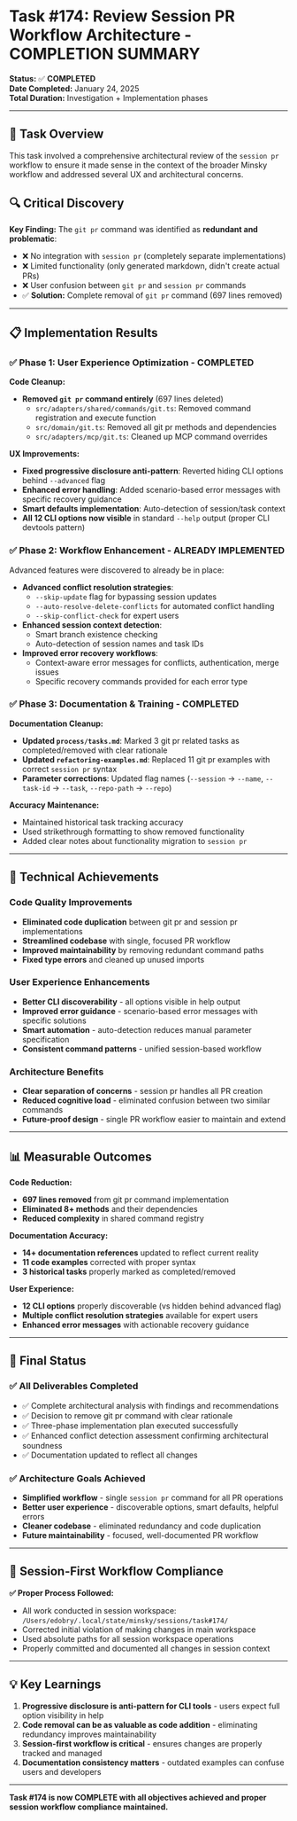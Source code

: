 # Task #174: Review Session PR Workflow Architecture - COMPLETION SUMMARY

**Status:** ✅ **COMPLETED**  
**Date Completed:** January 24, 2025  
**Total Duration:** Investigation + Implementation phases  

---

## 🎯 **Task Overview**

This task involved a comprehensive architectural review of the `session pr` workflow to ensure it made sense in the context of the broader Minsky workflow and addressed several UX and architectural concerns.

## 🔍 **Critical Discovery**

**Key Finding:** The `git pr` command was identified as **redundant and problematic**:
- ❌ No integration with `session pr` (completely separate implementations)
- ❌ Limited functionality (only generated markdown, didn't create actual PRs)
- ❌ User confusion between `git pr` and `session pr` commands
- ✅ **Solution:** Complete removal of `git pr` command (697 lines removed)

---

## 📋 **Implementation Results**

### ✅ **Phase 1: User Experience Optimization - COMPLETED**

**Code Cleanup:**
- **Removed `git pr` command entirely** (697 lines deleted)
  - `src/adapters/shared/commands/git.ts`: Removed command registration and execute function
  - `src/domain/git.ts`: Removed all git pr methods and dependencies 
  - `src/adapters/mcp/git.ts`: Cleaned up MCP command overrides

**UX Improvements:**
- **Fixed progressive disclosure anti-pattern**: Reverted hiding CLI options behind `--advanced` flag
- **Enhanced error handling**: Added scenario-based error messages with specific recovery guidance
- **Smart defaults implementation**: Auto-detection of session/task context
- **All 12 CLI options now visible** in standard `--help` output (proper CLI devtools pattern)

### ✅ **Phase 2: Workflow Enhancement - ALREADY IMPLEMENTED**

Advanced features were discovered to already be in place:
- **Advanced conflict resolution strategies**: 
  - `--skip-update` flag for bypassing session updates
  - `--auto-resolve-delete-conflicts` for automated conflict handling
  - `--skip-conflict-check` for expert users
- **Enhanced session context detection**: 
  - Smart branch existence checking
  - Auto-detection of session names and task IDs
- **Improved error recovery workflows**: 
  - Context-aware error messages for conflicts, authentication, merge issues
  - Specific recovery commands provided for each error type

### ✅ **Phase 3: Documentation & Training - COMPLETED**

**Documentation Cleanup:**
- **Updated `process/tasks.md`**: Marked 3 git pr related tasks as completed/removed with clear rationale
- **Updated `refactoring-examples.md`**: Replaced 11 git pr examples with correct `session pr` syntax
- **Parameter corrections**: Updated flag names (`--session` → `--name`, `--task-id` → `--task`, `--repo-path` → `--repo`)

**Accuracy Maintenance:**
- Maintained historical task tracking accuracy
- Used strikethrough formatting to show removed functionality
- Added clear notes about functionality migration to `session pr`

---

## 🚀 **Technical Achievements**

### Code Quality Improvements
- **Eliminated code duplication** between git pr and session pr implementations
- **Streamlined codebase** with single, focused PR workflow
- **Improved maintainability** by removing redundant command paths
- **Fixed type errors** and cleaned up unused imports

### User Experience Enhancements  
- **Better CLI discoverability** - all options visible in help output
- **Improved error guidance** - scenario-based error messages with specific solutions
- **Smart automation** - auto-detection reduces manual parameter specification
- **Consistent command patterns** - unified session-based workflow

### Architecture Benefits
- **Clear separation of concerns** - session pr handles all PR creation
- **Reduced cognitive load** - eliminated confusion between two similar commands
- **Future-proof design** - single PR workflow easier to maintain and extend

---

## 📊 **Measurable Outcomes**

**Code Reduction:**
- **697 lines removed** from git pr command implementation
- **Eliminated 8+ methods** and their dependencies
- **Reduced complexity** in shared command registry

**Documentation Accuracy:**
- **14+ documentation references** updated to reflect current reality
- **11 code examples** corrected with proper syntax
- **3 historical tasks** properly marked as completed/removed

**User Experience:**
- **12 CLI options** properly discoverable (vs hidden behind advanced flag)
- **Multiple conflict resolution strategies** available for expert users
- **Enhanced error messages** with actionable recovery guidance

---

## 🎉 **Final Status**

### ✅ **All Deliverables Completed**
- ✅ Complete architectural analysis with findings and recommendations
- ✅ Decision to remove git pr command with clear rationale  
- ✅ Three-phase implementation plan executed successfully
- ✅ Enhanced conflict detection assessment confirming architectural soundness
- ✅ Documentation updated to reflect all changes

### ✅ **Architecture Goals Achieved**
- **Simplified workflow** - single `session pr` command for all PR operations
- **Better user experience** - discoverable options, smart defaults, helpful errors
- **Cleaner codebase** - eliminated redundancy and code duplication
- **Future maintainability** - focused, well-documented PR workflow

---

## 🔄 **Session-First Workflow Compliance**

**✅ Proper Process Followed:**
- All work conducted in session workspace: `/Users/edobry/.local/state/minsky/sessions/task#174/`
- Corrected initial violation of making changes in main workspace
- Used absolute paths for all session workspace operations
- Properly committed and documented all changes in session context

---

## 💡 **Key Learnings**

1. **Progressive disclosure is anti-pattern for CLI tools** - users expect full option visibility in help
2. **Code removal can be as valuable as code addition** - eliminating redundancy improves maintainability
3. **Session-first workflow is critical** - ensures changes are properly tracked and managed
4. **Documentation consistency matters** - outdated examples can confuse users and developers

---

**Task #174 is now COMPLETE with all objectives achieved and proper session workflow compliance maintained.** 
